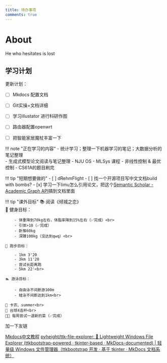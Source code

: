 ```yaml
---
title: 待办事项
comments: true
---
```


# About

He who hesitates is lost


## 学习计划

更新计划：
- [ ] Mkdocs 配置文档
- [ ] Git实操+文档详细
- [ ] 学习illustator 进行科研作图
- [ ] 路由器配置openwrt
- [ ] 把智能家居魔杖丰富一下


!!! note "正在学习的内容"
    - 统计学习；整理一下机器学习的笔记；大数据分析的笔记整理 <br>
    - 生成式模型论文阅读与笔记整理
    - NJU OS
    - MLSys 课程
    - 非线性控制 & 最优控制
    - CS61A的题目刷完
    

!!! tip "短期想要做的"
    - [ ] dRehmFlight
    - [ ] 找一个开源项目写中文文档build with bombs?
    - [x] 学习一下limu怎么引用论文，把这个[Semantic Scholar - Academic Graph API](https://api.semanticscholar.org/api-docs/graph)搞到文档里面


    
!!! tip "课外目标"
    📚 阅读《倾城之恋》<br>
    💪 健身目标：
        
        - 体重降到70kg左右，体脂率降到15%左右（✅完成）<br>
        - 引体>10（✅完成）
        - 卧推60kg
        - 深蹲100kg（没达到qwq）<br>
    
    🏃 跑步目标：
        
        - 1km 3'20
        - 3km 11'20 
        - 尝试长距离跑
        - 5km 22'<br>
        
    🏊 游泳目标：
        
        - 自由泳不间断游100m
        - 蛙泳不间断达到1km<br>
    
    🎹 卡农、summer<br>
    🎱 台球4连杆<br>
    🧑‍🍳 每周尝试一道新的菜（✅完成）


加一下友链

[Mkdocs中文教程](https://wcowin.work/Mkdocs-Wcowin/)
[pyheight/ttk-file-explorer: 📂 Lightweight Windows File Explorer (ttkbootstrap-powered · tkinter-based · MkDocs-documented) | 轻量级 Windows 文件管理器（ttkbootstrap 开发 · 基于 tkinter · MkDocs 文档系统）](https://github.com/pyheight/ttk-file-explorer)